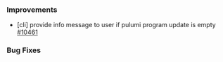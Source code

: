 ### Improvements

- [cli] provide info message to user if pulumi program update is empty
  [#10461](https://github.com/pulumi/pulumi/issues/10461)

### Bug Fixes

